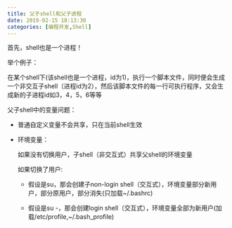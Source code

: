 ```yaml
---
title: 父子shell和父子进程
date: 2019-02-15 18:13:30
categories: [编程开发,Shell]
---
```


首先，shell也是一个进程！

 

举个例子：

在某个shell下(该shell也是一个进程，id为1)，执行一个脚本文件，同时便会生成一个非交互子shell（进程id为2），然后该脚本文件的每一行可执行程序，又会生成新的子进程id如3，4，5，6等等

 

 

父子shell中的变量问题：

- 普通自定义变量不会共享，只在当前shell生效

- 环境变量：

   如果没有切换用户，子shell（非交互式）共享父shell的环境变量

   如果切换了用户:

  - 假设是su，那会创建子non-login shell（交互式），环境变量部分新用户，部分原用户，部分消失(只加载~/.bashrc)

  - 假设是su -，那会创建login shell（交互式），环境变量全部为新用户(加载/etc/profile,~/.bash_profile)

 

 